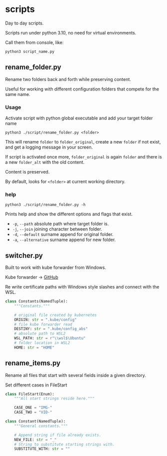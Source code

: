 # scripts

Day to day scripts.

Scripts run under python 3.10, no need for virtual environments.

Call them from console, like:

```py
python3 script_name.py
```

## rename_folder.py

Rename two folders back and forth while preserving content.

Useful for working with different configuration folders that compete for the same name.

### Usage

Activate script with python global executable and add your target folder name

```shell
python3 ./script/rename_folder.py <folder>
```

This will rename `folder` to `folder_original`, create a new `folder` if not exist, and get a logging message in your screen.

If script is activated once more, `folder_original` is again `folder` and there is a new `folder_alt` with the old content.

Content is preserved.

By default, looks for `<folder>` at current working directory.

### help

```shell
python3 ./script/rename_folder.py -h
```

Prints help and show the different options and flags that exist.

- `-p`, `--path` absolute path where target folder is.
- `-j`, `--join` joining character between folder.
- `-d`, `--default` surname append for original folder.
- `-a`, `--alternative` surname append for new folder.

## switcher.py

Built to work with kube forwarder from Windows.

Kube forwarder -> [GitHub](https://github.com/pixel-point/kube-forwarder)

Re write certificate paths with Windows style slashes and connect with the WSL.

```python
class Constants(NamedTuple):
    """Constants."""

    # original file created by kubernetes
    ORIGIN: str = ".kube/config"
    # file kube forwarder read
    DESTINY: str = ".kube/config_abs"
    # absolute path to WSL2
    WSL_PATH: str = r"\\wsl$\Ubuntu"
    # folder location in WSL2
    HOME: str = "HOME"
```

## rename_items.py

Rename all files that start with several fields inside a given directory.

Set different cases in FileStart

```python
class FileStart(Enum):
    """All start strings reside here."""

    CASE_ONE = "IMG-"
    CASE_TWO = "VID-"
```

```python
class Constant(NamedTuple):
    """General constants."""

    # Append string if file already exists.
    NEW_FILE: str = "_"
    # String to substitute starting strings with.
    SUBSTITUTE_WITH: str = ""
```
